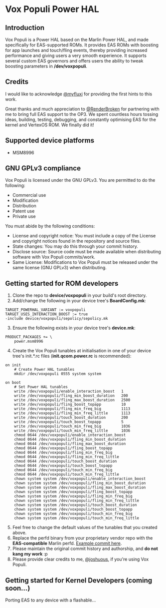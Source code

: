 # Vox Populi Power HAL
## Introduction
Vox Populi is a Power HAL based on the Marlin Power HAL, and made specifically for EAS-supported ROMs. It provides EAS ROMs with boosting for app launches and touch/fling events, thereby providing increased performance and giving users a very smooth experience. It supports several custom EAS governors and offers users the ability to tweak boosting parameters in **/dev/voxpopuli**.

## Credits
I would like to acknowledge [@myfluxi](https://github.com/myfluxi) for providing the first hints to this work.

Great thanks and much appreciation to [@RenderBroken](https://github.com/RenderBroken) for partnering with me to bring full EAS support to the OP3. We spent countless hours tossing ideas, building, testing, debugging, and constantly optimising EAS for the kernel and VertexOS ROM. We finally did it!

## Supported device platforms
* MSM8996

## GNU GPLv3 compliance
Vox Populi is licensed under the GNU GPLv3.
You are permitted to do the following:
* Commercial use
* Modification
* Distribution
* Patent use
* Private use

You must abide by the following conditions:
* License and copyright notice: You must include a copy of the License and copyright notices found in the repository and source files.
* State changes: You may do this through your commit history.
* Disclose source: Source code must be made available when distributing software with Vox Populi commits/work. 
* Same License: Modifications to Vox Populi must be released under the same license (GNU GPLv3) when distributing.

## Getting started for ROM developers
1. Clone the repo to **device/voxpopuli** in your build's root directory.
2. Add/change the following in your device tree's **BoardConfig.mk**:
```
TARGET_POWERHAL_VARIANT := voxpopuli
TARGET_USES_INTERACTION_BOOST := true
-include device/voxpopuli/sepolicy/sepolicy.mk
```
3. Ensure the following exists in your device tree's **device.mk**:
```
PRODUCT_PACKAGES += \
    power.msm8996
```
4. Create the Vox Populi tunables at initialisation in one of your device tree's init.*.rc files (**init.qcom.power.rc** is recommended):
```
on init
    # Create Power HAL tunables
    mkdir /dev/voxpopuli 0555 system system

on boot
    # Set Power HAL tunables
    write /dev/voxpopuli/enable_interaction_boost   1
    write /dev/voxpopuli/fling_min_boost_duration   200
    write /dev/voxpopuli/fling_max_boost_duration   2500
    write /dev/voxpopuli/fling_boost_topapp         10
    write /dev/voxpopuli/fling_min_freq_big         1113
    write /dev/voxpopuli/fling_min_freq_little      1113
    write /dev/voxpopuli/touch_boost_duration       200
    write /dev/voxpopuli/touch_boost_topapp         5
    write /dev/voxpopuli/touch_min_freq_big         1036
    write /dev/voxpopuli/touch_min_freq_little      1036
    chmod 0644 /dev/voxpopuli/enable_interaction_boost
    chmod 0644 /dev/voxpopuli/fling_min_boost_duration
    chmod 0644 /dev/voxpopuli/fling_max_boost_duration
    chmod 0644 /dev/voxpopuli/fling_boost_topapp      
    chmod 0644 /dev/voxpopuli/fling_min_freq_big      
    chmod 0644 /dev/voxpopuli/fling_min_freq_little   
    chmod 0644 /dev/voxpopuli/touch_boost_duration    
    chmod 0644 /dev/voxpopuli/touch_boost_topapp      
    chmod 0644 /dev/voxpopuli/touch_min_freq_big      
    chmod 0644 /dev/voxpopuli/touch_min_freq_little   
    chown system system /dev/voxpopuli/enable_interaction_boost
    chown system system /dev/voxpopuli/fling_min_boost_duration
    chown system system /dev/voxpopuli/fling_max_boost_duration
    chown system system /dev/voxpopuli/fling_boost_topapp      
    chown system system /dev/voxpopuli/fling_min_freq_big      
    chown system system /dev/voxpopuli/fling_min_freq_little   
    chown system system /dev/voxpopuli/touch_boost_duration    
    chown system system /dev/voxpopuli/touch_boost_topapp      
    chown system system /dev/voxpopuli/touch_min_freq_big      
    chown system system /dev/voxpopuli/touch_min_freq_little
```
5. Feel free to change the default values of the tunables that you created above.
6. Replace the perfd binary from your proprietary vendor repo with the **EAS-compatible** Marlin perfd. [Example commit here](https://github.com/myfluxi/proprietary_vendor_oneplus/commit/cdd71f9dfc4c23afd4d550f4d20b1f52835dd7c1).
7. Please maintain the original commit history and authorship, and **do not kang my work** :p
8. Please provide clear credits to me, [@joshuous](https://github.com/joshuous/), if you're using Vox Populi.

## Getting started for Kernel Developers (coming soon...)
Porting EAS to any device with a flashable...
